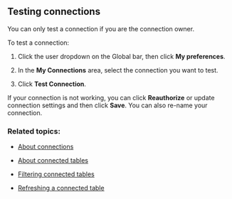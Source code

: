 ## Testing connections

You can only test a connection if you are the connection owner.

To test a connection:

1.  Click the user dropdown on the Global bar, then click **My preferences**.
    
2.  In the **My Connections** area, select the connection you want to test.
    
3.  Click **Test Connection**.
    

If your connection is not working, you can click **Reauthorize** or update connection settings and then click **Save**. You can also re-name your connection.

### Related topics:

-   [About connections](https://helpv2.quickbase.com/hc/en-us/articles/4570366771476-About-connections-)
    
-   [About connected tables](https://helpv2.quickbase.com/hc/en-us/articles/4570308461716-About-Connected-Tables-)
    
-   [Filtering connected tables](https://helpv2.quickbase.com/hc/en-us/articles/4570365360148-Filtering-data-to-connect-in-a-connected-table-Help-)
    
-   [Refreshing a connected table](https://helpv2.quickbase.com/hc/en-us/articles/4570263852436-Refreshing-a-connected-table-)